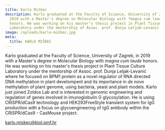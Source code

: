 ```yaml
---
title: Karlo Miškec
description: Karlo graduated at the Faculty of Science, University of Zagreb, in
  2019 with a Master's degree in Molecular Biology with *magna cum laude*
  honors. He was working on his master's thesis project in Plant Tissue Culture
  Laboratory under the mentorship of Assoc. prof. Dunja Leljak-Levanić.
image: /uploads/karlo-miškec.jpg
meta:
  title: KARLO MIŠKEC
---
```

Karlo graduated at the Faculty of Science, University of Zagreb, in 2019 with a Master's degree in Molecular Biology with *magna cum laude* honors. He was working on his master's thesis project in Plant Tissue Culture Laboratory under the mentorship of Assoc. prof. Dunja Leljak-Levanić where he focused on BPM1 protein as a novel regulator of RNA directed DNA methylation in plant develompent and its importance in *de novo* methylation of plant genome, using bacteria, yeast and plant models. Karlo just joined Zoldos Lab and is interested in genomic engineering and regulation of genes involved in imunoglobulin G glycosylation. He is using CRISPR/dCas9 technology and HEK293FreeStyle transient system for IgG production with a focus on glycoengineering of IgG antibody within the CRISPR/dCas9 - CasMouse project.

[karlo.miskec@biol.pmf.hr](mailto:karlo.miskec@biol.pmf.hr)